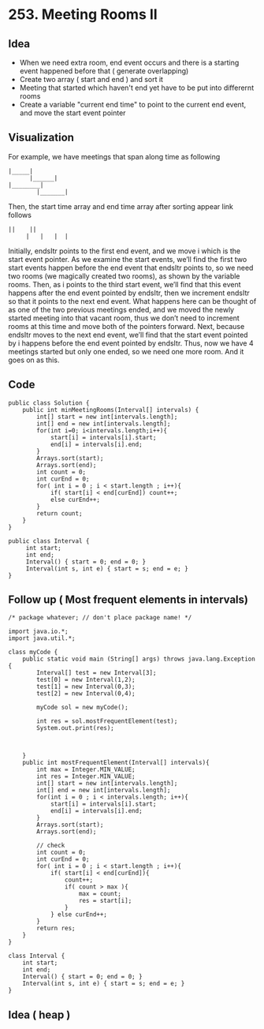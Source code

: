 # 253. Meeting Rooms II

## Idea 
* When we need extra room, end event occurs and there is a starting event happened before that ( generate overlapping)
* Create two array ( start and end ) and sort it
* Meeting that started which haven't end yet have to be put into differernt rooms 
* Create a variable "current end time" to point to the current  end event, and move the start event pointer  

## Visualization
For example, we have meetings that span along time as following

```
|_____|
      |______|
|________|
        |_______|

```
Then, the start time array and end time array after sorting appear link follows

```
||    ||
     |   |   |  | 
```
Initially, endsItr points to the first end event, and we move i which is the start event pointer. As we examine the start events, we’ll find the first two start events happen before the end event that endsItr points to, so we need two rooms (we magically created two rooms), as shown by the variable rooms. Then, as i points to the third start event, we’ll find that this event happens after the end event pointed by endsItr, then we increment endsItr so that it points to the next end event. What happens here can be thought of as one of the two previous meetings ended, and we moved the newly started meeting into that vacant room, thus we don’t need to increment rooms at this time and move both of the pointers forward.
Next, because endsItr moves to the next end event, we’ll find that the start event pointed by i happens before the end event pointed by endsItr. Thus, now we have 4 meetings started but only one ended, so we need one more room. And it goes on as this.

## Code 


```
public class Solution {
    public int minMeetingRooms(Interval[] intervals) {
        int[] start = new int[intervals.length];
        int[] end = new int[intervals.length];
        for(int i=0; i<intervals.length;i++){
            start[i] = intervals[i].start;
            end[i] = intervals[i].end;
        }
        Arrays.sort(start);
        Arrays.sort(end);
        int count = 0;
        int curEnd = 0; 
        for( int i = 0 ; i < start.length ; i++){
            if( start[i] < end[curEnd]) count++;
            else curEnd++;
        }
        return count;
    }
}

public class Interval {
     int start;
     int end;
     Interval() { start = 0; end = 0; }
     Interval(int s, int e) { start = s; end = e; }
}

```

## Follow up ( Most frequent elements in intervals)

```
/* package whatever; // don't place package name! */

import java.io.*;
import java.util.*;

class myCode {
    public static void main (String[] args) throws java.lang.Exception {
        Interval[] test = new Interval[3];
        test[0] = new Interval(1,2);
        test[1] = new Interval(0,3);
        test[2] = new Interval(0,4);
        
        myCode sol = new myCode();
        
        int res = sol.mostFrequentElement(test);
        System.out.print(res);


    
    }
    public int mostFrequentElement(Interval[] intervals){
        int max = Integer.MIN_VALUE;
        int res = Integer.MIN_VALUE;
        int[] start = new int[intervals.length];
        int[] end = new int[intervals.length];
        for(int i = 0 ; i < intervals.length; i++){
            start[i] = intervals[i].start;
            end[i] = intervals[i].end;
        }
        Arrays.sort(start);
        Arrays.sort(end);
        
        // check
        int count = 0;
        int curEnd = 0;
        for( int i = 0 ; i < start.length ; i++){
            if( start[i] < end[curEnd]){
                count++;
                if( count > max ){
                    max = count;
                    res = start[i];
                }
            } else curEnd++;
        }
        return res;
    }    
}

class Interval {
    int start;
    int end;
    Interval() { start = 0; end = 0; }
    Interval(int s, int e) { start = s; end = e; }
}

```

## Idea ( heap )